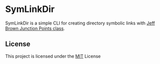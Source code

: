 # SymLinkDir

SymLinkDir is a simple CLI for creating directory symbolic links with [Jeff Brown Junction Points class](https://www.codeproject.com/Articles/15633/Manipulating-NTFS-Junction-Points-in-NET).

## License

This project is licensed under the [MIT](LICENSE) License
